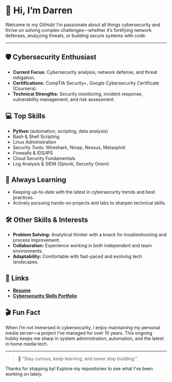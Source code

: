# 👋 Hi, I’m Darren

Welcome to my GitHub! I’m passionate about all things cybersecurity and thrive on solving complex challenges—whether it’s fortifying network defenses, analyzing threats, or building secure systems with code.

---

## 🛡️ Cybersecurity Enthusiast

- **Current Focus:** Cybersecurity analysis, network defense, and threat mitigation.
- **Certifications:** CompTIA Security+, Google Cybersecurity Certificate (Coursera).
- **Technical Strengths:** Security monitoring, incident response, vulnerability management, and risk assessment.

## 💻 Top Skills

- **Python** (automation, scripting, data analysis)
- Bash & Shell Scripting
- Linux Administration
- Security Tools: Wireshark, Nmap, Nessus, Metasploit
- Firewalls & IDS/IPS
- Cloud Security Fundamentals
- Log Analysis & SIEM (Splunk, Security Onion)

## 🌱 Always Learning

- Keeping up-to-date with the latest in cybersecurity trends and best practices.
- Actively pursuing hands-on projects and labs to sharpen technical skills.

## 🛠️ Other Skills & Interests

- **Problem Solving:** Analytical thinker with a knack for troubleshooting and process improvement.
- **Collaboration:** Experience working in both independent and team environments.
- **Adaptability:** Comfortable with fast-paced and evolving tech landscapes.

## 🔗 Links

- **[Resume](https://github.com/mithbarazak/mithbarazak.github.io/blob/a44d9ea7253f339cba64c00abe86f4341d48eaf7/Resume%20Darren%20Reed.pdf)**
- **[Cybersecurity Skills Portfolio](skills-portfolio.md)**

## 🎬 Fun Fact

When I’m not immersed in cybersecurity, I enjoy maintaining my personal media server—a project I’ve managed for over 10 years. This ongoing hobby keeps me sharp in system administration, automation, and the latest in home media tech.

---

> 🚀 “Stay curious, keep learning, and never stop building.”

Thanks for stopping by! Explore my repositories to see what I’ve been working on lately.
